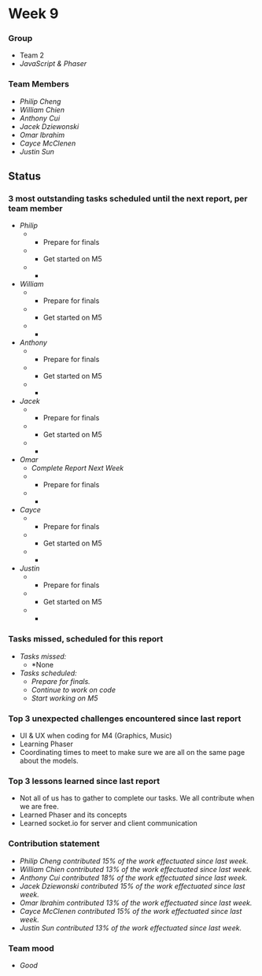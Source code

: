 # Week 9

### Group

 * Team 2
 * *JavaScript & Phaser*

### Team Members

 * *Philip Cheng*
 * *William Chien*
 * *Anthony Cui*
 * *Jacek Dziewonski*
 * *Omar Ibrahim*
 * *Cayce McClenen*
 * *Justin Sun*

## Status

### 3 most outstanding tasks scheduled until the next report, per team member

 * *Philip*
    * * Prepare for finals
    * * Get started on M5
    * *
 * *William*
    * * Prepare for finals
    * * Get started on M5
    * *
 * *Anthony*
    * * Prepare for finals
    * * Get started on M5
    * *
 * *Jacek*
    * * Prepare for finals
    * * Get started on M5
    * *
 * *Omar*
    * *Complete Report Next Week*
    * * Prepare for finals
    * *
 * *Cayce*
    * * Prepare for finals
    * * Get started on M5
    * *
 * *Justin*
    * * Prepare for finals
    * * Get started on M5
    * *

### Tasks missed, scheduled for this report
 
 * *Tasks missed:*
   * *None
 * *Tasks scheduled:* 
   * *Prepare for finals.*
   * *Continue to work on code*
   * *Start working on M5*

### Top 3 unexpected challenges encountered since last report

 * UI & UX when coding for M4 (Graphics, Music)
 * Learning Phaser
 * Coordinating times to meet to make sure we are all on the same page about the models.
 

### Top 3 lessons learned since last report

 *  Not all of us has to gather to complete our tasks. We all contribute when we are free.
 *  Learned Phaser and its concepts
 *  Learned socket.io for server and client communication

### Contribution statement

 * *Philip Cheng contributed 15% of the work effectuated since last week.*
 * *William Chien contributed 13% of the work effectuated since last week.*
 * *Anthony Cui contributed 18% of the work effectuated since last week.*
 * *Jacek Dziewonski contributed 15% of the work effectuated since last week.*
 * *Omar Ibrahim contributed 13% of the work effectuated since last week.*
 * *Cayce McClenen contributed 15% of the work effectuated since last week.*
 * *Justin Sun contributed 13% of the work effectuated since last week.*

### Team mood

 * *Good*
